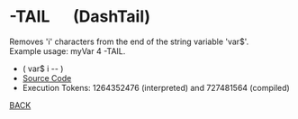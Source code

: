 # -TAIL &emsp; (DashTail)
Removes 'i' characters from the end of the string variable 'var$'.<br/>Example usage: myVar 4 -TAIL.
* ( var$ i -- )
* [Source Code](../words/shando/DashTail.cs)
* Execution Tokens: 1264352476 (interpreted) and 727481564 (compiled)


[BACK](builtins.md#DashTail)

